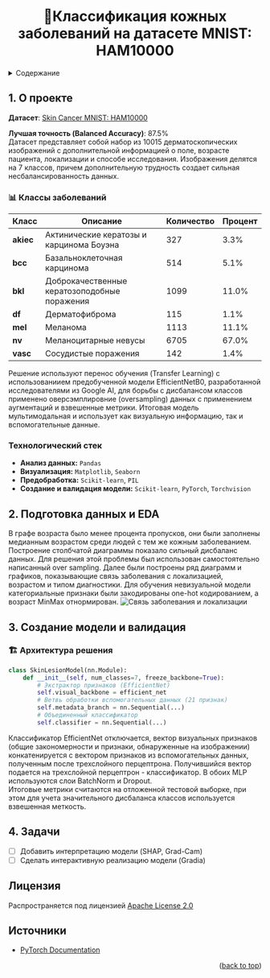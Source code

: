 <h1 align="center">🔬Классификация кожных заболеваний на датасете MNIST: HAM10000</h1>

<details>
  <summary>Содержание</summary>
  <ol>
    <li>
      <a href="#О проекте">О проекте</a>
      <ul>
        <li><a href="#Технологический стек">Технологический стек</a></li>
      </ul>
    </li>
    <li><a href="#Подготовка данных и EDA">Предобработка данных и EDA</a></li>
    <li><a href="#Создание модели и валидация">Создание модели и валидация</a></li>
    <li><a href="#Задачи">Задачи</a></li>
    <li><a href="#Лицензия">Лицензия</a></li>
    <li><a href="#Источники">Источники</a></li>
  </ol>
</details>

## 1. О проекте

**Датасет**: [Skin Cancer MNIST: HAM10000](https://www.kaggle.com/datasets/kmader/skin-cancer-mnist-ham10000/data)  

**Лучшая точность (Balanced Accuracy)**: 87.5%  
Датасет представляет собой набор из 10015 дерматоскопических изображений с дополнительной информацией о поле, возрасте пациента, локализации и способе исследования. Изображения делятся на 7 классов, причем дополнительную трудность создает сильная несбалансированность данных.

### 📊 Классы заболеваний

| Класс | Описание | Количество | Процент |
|-------|----------|------------|---------|
| **akiec** | Актинические кератозы и карцинома Боуэна | 327 | 3.3% |
| **bcc** | Базальноклеточная карцинома | 514 | 5.1% |
| **bkl** | Доброкачественные кератозоподобные поражения | 1099 | 11.0% |
| **df** | Дерматофиброма | 115 | 1.1% |
| **mel** | Меланома | 1113 | 11.1% |
| **nv** | Меланоцитарные невусы | 6705 | 67.0% |
| **vasc** | Сосудистые поражения | 142 | 1.4% |

Решение используют перенос обучения (Transfer Learning) с использованиием предобученной модели EfficientNetB0, разработанной исследователями из Google AI, для борьбы с дисбалансом классов применено оверсэмплировние (oversampling) данных с применением аугментаций и взвешенные метрики. Итоговая модель мультимодальная и использует как визуальную информацию, так и вспомогательные данные.


### Технологический стек

- **Анализ данных:** `Pandas`
- **Визуализация:** `Matplotlib`, `Seaborn`
- **Предобработка:** `Scikit-learn`, `PIL`
- **Создание и валидация модели:** `Scikit-learn`, `PyTorch`, `Torchvision`

## 2. Подготовка данных и EDA
В графе возраста было менее процента пропусков, они были заполнены медианным возрастом среди людей с тем же кожным заболеванием.
Построение столбчатой диаграммы показало сильный дисбаланс данных. Для решения этой проблемы был использован самостоятельно написанный over sampling. Далее были построены ряд диаграмм и графиков, показывающие связь заболевания с локализацией, возрастом и типом диагностики.
Для обучения невизуальной модели категориальные признаки были закодированы one-hot кодированием, а возраст MinMax отнормирован.
![Связь заболевания и локализации](Images/Deseasesandlocalizations.jpg)


## 3. Создание модели и валидация

### 🏗 Архитектура решения


```python
class SkinLesionModel(nn.Module):
    def __init__(self, num_classes=7, freeze_backbone=True):
        # Экстрактор признаков (EfficientNet)
        self.visual_backbone = efficient_net
        # Ветвь обработки вспомогательных данных (21 признак)
        self.metadata_branch = nn.Sequential(...)
        # Объединенный классификатор
        self.classifier = nn.Sequential(...)
```
Классификатор EfficientNet отключается, вектор визуальных признаков (общие закономерности и признаки, обнаруженные на изображении) конкатенируется с вектором признаков из вспомогательных данных, полученным после трехслойного перцептрона. Получившийся вектор подается на трехслойной перцептрон - классификатор. В обоих MLP используются слои BatchNorm и Dropout.  
Итоговые метрики считаются на отложенной тестовой выборке, при этом для учета значительного дисбаланса классов используется взвешенная меткость.


## 4. Задачи

- [ ] Добавить интерпретацию модели (SHAP, Grad-Cam)
- [ ] Сделать интерактивную реализацию модели (Gradia)

## Лицензия

Распространяется под лицензией [Apache License 2.0](https://www.apache.org/licenses/LICENSE-2.0)

## Источники

* [PyTorch Documentation](https://pytorch.org/docs/stable/index.html)

<p align="right">(<a href="#readme-top">back to top</a>)</p>
